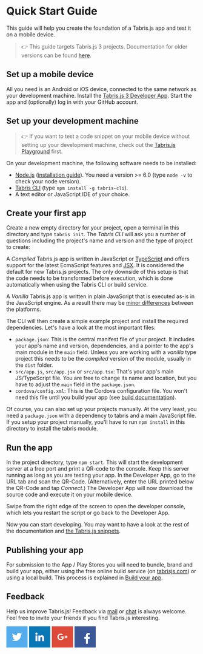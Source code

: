 ---
---
# Quick Start Guide

This guide will help you create the foundation of a Tabris.js app and test it on a mobile device.

> :point_right: This guide targets Tabris.js 3 projects. Documentation for older versions can be found [here](https://docs.tabris.com/).

## Set up a mobile device

All you need is an Android or iOS device, connected to the same network as your development machine.
Install the [Tabris.js 3 Developer App](developer-app.md).
Start the app and (optionally) log in with your GitHub account.

## Set up your development machine

> :point_right: If you want to test a code snippet on your mobile device without setting up your development machine, check out the [Tabris.js Playground](https://playground.tabris.com/) first.

On your development machine, the following software needs to be installed:

- [Node.js](https://nodejs.org/) ([installation guide](https://docs.npmjs.com/getting-started/installing-node)). You need a version >= 6.0 (type `node -v` to check your node version).
- [Tabris CLI](https://www.npmjs.com/package/tabris-cli) (type `npm install -g tabris-cli`).
- A text editor or JavaScript IDE of your choice.

## Create your first app

Create a new empty directory for your project, open a terminal in this directory and type `tabris init`.
The _Tabris CLI_ will ask you a number of questions including the project's name and version and the type of project to create:

A _Compiled_ Tabris.js app is written in JavaScript or [TypeScript](./typescript.md) and offers support for the latest EcmaScript features and [JSX](./JSX.md). It is considered the default for new Tabris.js projects. The only downside of this setup is that the code needs to be transformed before execution, which is done automatically when using the Tabris CLI or build service.

A _Vanilla_ Tabris.js app is written in plain JavaScript that is executed as-is in the JavaScript engine. As a result there may be [minor differences](./runtime.md) between the platforms.

The CLI will then create a simple example project and install the required dependencies. Let's have a look at the most important files:

- `package.json`: This is the central manifest file of your project. It includes your app's name and version, dependencies, and a pointer to the app's main module in the `main` field. Unless you are working with a _vanilla_ type project this needs to be the _compiled_ version of the module, usually in the `dist` folder.
- `src/app.js`, `src/app.jsx` or `src/app.tsx`: That's your app's main JS/TypeScript file. You are free to change its name and location, but you have to adjust the `main` field in the `package.json`.
- `cordova/config.xml`: This is the Cordova configuration file. You won't need this file until you build your app (see [build documentation](./build.md)).

Of course, you can also set up your projects manually. At the very least, you need a `package.json` with a dependency to tabris and a main JavaScript file. If you setup your project manually, you'll have to run `npm install` in this directory to install the tabris module.

## Run the app

In the project directory, type `npm start`. This will start the development server at a free port and print a QR-code to the console. Keep this server running as long as you are testing your app. In the Developer App, go to the URL tab and scan the QR-Code. (Alternatively, enter the URL printed below the QR-Code and tap *Connect*.) The Developer App will now download the source code and execute it on your mobile device.

Swipe from the right edge of the screen to open the developer console, which lets you restart the script or go back to the Developer App.

Now you can start developing. You may want to have a look at the rest of the documentation and [the Tabris.js snippets](https://github.com/eclipsesource/tabris-js/tree/master/snippets).

## Publishing your app

For submission to the App / Play Stores you will need to bundle, brand and build your app, either using the free online build service (on [tabrisjs.com](http://tabrisjs.com)) or using a local build. This process is explained in [Build your app](build.md).

## Feedback

Help us improve Tabris.js! Feedback via [mail](mailto:care@tabrisjs.com?subject=Feedback) or [chat](https://tabrisjs.herokuapp.com/) is always welcome. Feel free to invite your friends if you find Tabris.js interesting.

[![Tabris.js on Twitter](img/social-logo-twitter.png)](https://twitter.com/tabrisjs)
[![EclipseSource on LinkedIn](img/social-logo-linkedin.png)](https://www.linkedin.com/company/eclipsesource)
[![EclipseSource on Google+](img/social-logo-gplus.png)](https://plus.google.com/+Eclipsesource)
[![EclipseSource on Facebook](img/social-logo-facebook.png)](https://www.facebook.com/eclipsesource)
